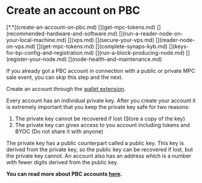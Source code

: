 # Create an account on PBC

<div class="dot-navigation" markdown>
   [*.*](create-an-account-on-pbc.md)
   [](get-mpc-tokens.md)
   [](recommended-hardware-and-software.md)
   [](run-a-reader-node-on-your-local-machine.md)
   [](vps.md)
   [](secure-your-vps.md)
   [](reader-node-on-vps.md)
   [](get-mpc-tokens.md)
   [](complete-synaps-kyb.md)
   [](keys-for-bp-config-and-registration.md)
   [](run-a-block-producing-node.md)
   [](register-your-node.md)
   [](node-health-and-maintenance.md)
</div>

If you already got a PBC account in connection with a public or private MPC sale event, you can skip this step and the
next.

Create an account through
the [wallet extension](https://chrome.google.com/webstore/detail/partisia-wallet/gjkdbeaiifkpoencioahhcilildpjhgh).

Every account has an individual private key. After you create your account it is extremely important that you keep the
private key safe for two reasons:

1. The private key cannot be recovered if lost (Store a copy of the key)
2. The private key can gives access to you account including tokens and BYOC (Do not share it with anyone)

The private key has a public counterpart called a public key. This key is derived from the private key, so the public
key can be recovered if lost, but the private key cannot. An account also has an address which is a number with fewer
digits derived from the public key.

**You can read more about PBC accounts [here](../pbc-fundamentals/create-an-account.md).**
